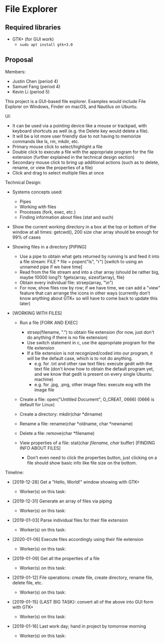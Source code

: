 # File Explorer

## Required libraries
- GTK+ (for GUI work)
  - ```sudo apt install gtk+3.0```

## Proposal
Members:
  - Justin Chen (period 4)
  - Samuel Fang (period 4)
  - Kevin Li (period 5)

This project is a GUI-based file explorer. Examples would include File Explorer on Windows, Finder on macOS, and Nautilus on Ubuntu.

UI:
  - It can be used via a pointing device like a mouse or trackpad, with keyboard shortcuts as well (e.g. the Delete key would delete a file).
  - It will be a lot more user friendly due to not having to memorize commands like ls, rm, mkdir, etc. 
  - Primary mouse click to select/highlight a file
  - Double click to execute a file with the appropriate program for the file extension (further explained in the technical design section)
  - Secondary mouse click to bring up additional actions (such as to delete, rename, or view the properties of a file)
  - Click and drag to select multiple files at once
  
Technical Design:
  - Systems concepts used:
    - Pipes
    - Working with files
    - Processes (fork, exec, etc.)
    - Finding information about files (stat and such)

  - Show the current working directory in a box at the top or bottom of the window at all times: getcwd(), 200 size char array should be enough for 99% of cases
  - Showing files in a directory [PIPING]
    - Use a pipe to obtain what gets returned by running ls and feed it into a file stream: FILE * file = popen("ls", "r") [switch to using an unnamed pipe if we have time]
    - Read from the file stream and into a char array (should be rather big, maybe 10000 long?): fgets(array, sizeof(array), file)
    - Obtain every individual file: strsep(array, "\n")
    - For now, show files row by row; if we have time, we can add a "view" feature that can arrange the icons in other ways (currently don't know anything about GTK+ so will have to come back to update this later)

 - [WORKING WITH FILES]
   - Run a file [FORK AND EXEC]
     - strsep(filename, ".") to obtain file extension (for now, just don't do anything if there is no file extension)
     - Use switch statement in c, use the appropriate program for the file extension
     - If a file extension is not recognized/coded into our program, it will be the default case, which is to not do anything.
       - e.g. for .txt and other raw text files: execute gedit with the text file (don't know how to obtain the default program yet, and we know that gedit is present on every single Ubuntu machine)
       - e.g. for .jpg, .png, other image files: execute eog with the image file
 
   - Create a file: open("Untitled Document", O_CREAT, 0666) (0666 is default for Linux)
   - Create a directory: mkdir(char *dirname)
   - Rename a file: rename(char *oldname, char *newname)
   - Delete a file: remove(char *filename)
   - View properties of a file: stat(char *filename, char* buffer) [FINDING INFO ABOUT FILES]
     - Don't even need to click the properties button, just clicking on a file should show basic info like file size on the bottom.
  
Timeline:
  - [2019-12-28] Get a "Hello, World!" window showing with GTK+
    - Worker(s) on this task: 
    
  - [2019-12-31] Generate an array of files via piping
    - Worker(s) on this task: 
    
  - [2019-01-03] Parse individual files for their file extension
    - Worker(s) on this task: 
    
  - [2020-01-06] Execute files accordingly using their file extension
    - Worker(s) on this task: 
    
  - [2019-01-09] Get all the properties of a file
    - Worker(s) on this task: 
    
  - [2019-01-12] File operations: create file, create directory, rename file, delete file, etc.
    - Worker(s) on this task: 
    
  - [2019-01-15] {LAST BIG TASK}: convert all of the above into GUI form with GTK+
    - Worker(s) on this task: 
    
  - [2019-01-16] Last work day; hand in project by tomorrow morning
    - Worker(s) on this task: 
